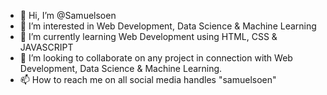 - 👋 Hi, I’m @Samuelsoen
- 👀 I’m interested in Web Development, Data Science & Machine Learning
- 🌱 I’m currently learning Web Development using HTML, CSS & JAVASCRIPT
- 💞️ I’m looking to collaborate on any project in connection with Web Development, Data Science & Machine Learning.
- 📫 How to reach me on all social media handles "samuelsoen"

